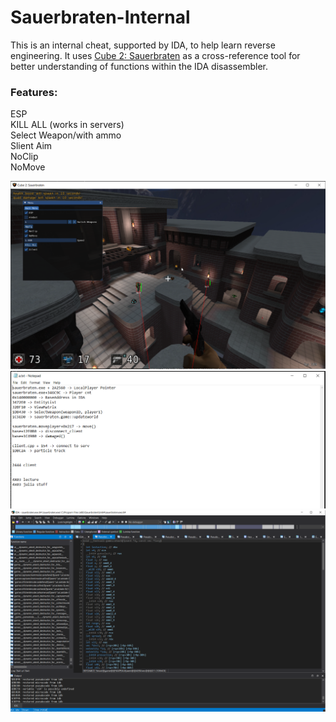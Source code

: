 # Sauerbraten-Internal

This is an internal cheat, supported by IDA, to help learn reverse engineering. It uses [Cube 2: Sauerbraten](https://github.com/embeddedc/sauerbraten) as a cross-reference tool for better understanding of functions within the IDA disassembler.

### Features:
ESP <br />
KILL ALL (works in servers) <br />
Select Weapon/with ammo <br />
Slient Aim <br />
NoClip <br />
NoMove <br />

![Hack](imgs/Picture1.PNG)
![Scrath](imgs/Picture2.PNG)
![IDA](imgs/Picture3.PNG)
